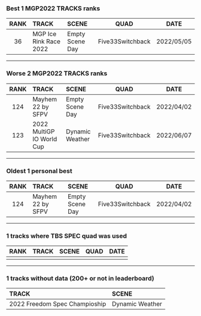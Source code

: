 ### Best 1 MGP2022 TRACKS ranks
|RANK|TRACK|SCENE|QUAD|DATE|
|:---:|:---|:---|:---:|:---:|
|36|MGP Ice Rink Race 2022|Empty Scene Day|Five33Switchback|2022/05/05|
---
### Worse 2 MGP2022 TRACKS ranks
|RANK|TRACK|SCENE|QUAD|DATE|
|:---:|:---|:---|:---:|:---:|
|124|Mayhem 22 by SFPV|Empty Scene Day|Five33Switchback|2022/04/02|
|123|2022 MultiGP IO World Cup|Dynamic Weather|Five33Switchback|2022/06/07|
---
### Oldest 1 personal best
|RANK|TRACK|SCENE|QUAD|DATE|
|:---:|:---|:---|:---:|:---:|
|124|Mayhem 22 by SFPV|Empty Scene Day|Five33Switchback|2022/04/02|
---
### 1 tracks where TBS SPEC quad was used
|RANK|TRACK|SCENE|QUAD|DATE|
|:---:|:---|:---|:---:|:---:|
||||||
---
### 1 tracks without data (200+ or not in leaderboard)
|TRACK|SCENE|
|:---|:---|
|2022 Freedom Spec Champioship|Dynamic Weather|
